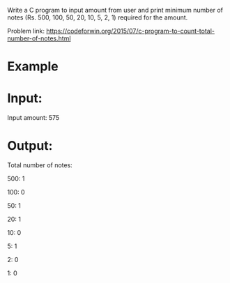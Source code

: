 Write a C program to input amount from user and print minimum number of notes (Rs. 500, 100, 50, 20, 10, 5, 2, 1) required for the amount.

Problem link: https://codeforwin.org/2015/07/c-program-to-count-total-number-of-notes.html
# Example
# Input:
Input amount: 575
# Output:
Total number of notes: 

500: 1

100: 0

50: 1

20: 1

10: 0

5: 1

2: 0

1: 0
